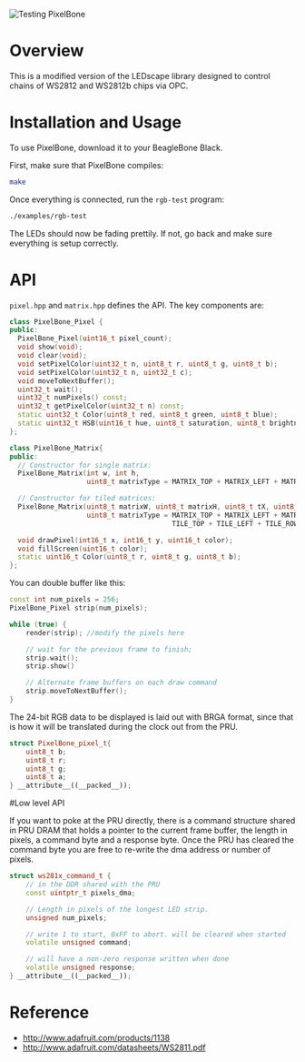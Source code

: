 ![Testing PixelBone](https://lh3.googleusercontent.com/-de4gV0F2_Gk/U1vb6bDet1I/AAAAAAAACJg/mGFfGTMWo4c/w1084-h813-no/IMG_20140426_121532.jpg)

# Overview

This is a modified version of the LEDscape library designed to control chains of WS2812 and WS2812b chips via OPC.

# Installation and Usage

To use PixelBone, download it to your BeagleBone Black.

First, make sure that PixelBone compiles:

```sh
make
```


Once everything is connected, run the `rgb-test` program:

```sh
./examples/rgb-test
```

The LEDs should now be fading prettily. If not, go back and make
sure everything is setup correctly.


API
===

`pixel.hpp` and `matrix.hpp` defines the API. The key components are:

```cpp
class PixelBone_Pixel {
public:
  PixelBone_Pixel(uint16_t pixel_count);
  void show(void);
  void clear(void);
  void setPixelColor(uint32_t n, uint8_t r, uint8_t g, uint8_t b);
  void setPixelColor(uint32_t n, uint32_t c);
  void moveToNextBuffer();
  uint32_t wait();
  uint32_t numPixels() const;
  uint32_t getPixelColor(uint32_t n) const;
  static uint32_t Color(uint8_t red, uint8_t green, uint8_t blue);
  static uint32_t HSB(uint16_t hue, uint8_t saturation, uint8_t brightness);
};

class PixelBone_Matrix{
public:
  // Constructor for single matrix:
  PixelBone_Matrix(int w, int h,
                   uint8_t matrixType = MATRIX_TOP + MATRIX_LEFT + MATRIX_ROWS);

  // Constructor for tiled matrices:
  PixelBone_Matrix(uint8_t matrixW, uint8_t matrixH, uint8_t tX, uint8_t tY,
                   uint8_t matrixType = MATRIX_TOP + MATRIX_LEFT + MATRIX_ROWS +
                                        TILE_TOP + TILE_LEFT + TILE_ROWS);

  void drawPixel(int16_t x, int16_t y, uint16_t color);
  void fillScreen(uint16_t color);
  static uint16_t Color(uint8_t r, uint8_t g, uint8_t b);
};
```

You can double buffer like this:

```cpp
const int num_pixels = 256;
PixelBone_Pixel strip(num_pixels);

while (true) {
	render(strip); //modify the pixels here

	// wait for the previous frame to finish;
	strip.wait();
	strip.show()

	// Alternate frame buffers on each draw command
	strip.moveToNextBuffer();
}
```

The 24-bit RGB data to be displayed is laid out with BRGA format,
since that is how it will be translated during the clock out from the PRU.

```cpp
struct PixelBone_pixel_t{
	uint8_t b;
	uint8_t r;
	uint8_t g;
	uint8_t a;
} __attribute__((__packed__));
```

#Low level API

If you want to poke at the PRU directly, there is a command structure
shared in PRU DRAM that holds a pointer to the current frame buffer,
the length in pixels, a command byte and a response byte.
Once the PRU has cleared the command byte you are free to re-write the
dma address or number of pixels.

```cpp
struct ws281x_command_t {
	// in the DDR shared with the PRU
	const uintptr_t pixels_dma;

	// Length in pixels of the longest LED strip.
	unsigned num_pixels;

	// write 1 to start, 0xFF to abort. will be cleared when started
	volatile unsigned command;

	// will have a non-zero response written when done
	volatile unsigned response;
} __attribute__((__packed__));
```

Reference
==========
* http://www.adafruit.com/products/1138
* http://www.adafruit.com/datasheets/WS2811.pdf
